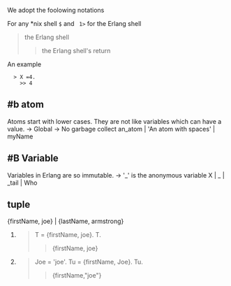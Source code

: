 We adopt the foolowing notations

For any *nix shell ``` $ ``` and  ` 1>` for the Erlang shell

      
>   the Erlang shell
 >>  the Erlang shell's return
        
An example

      > X =4.
        >> 4
  

#b atom 
----
Atoms start with lower cases. They are not like variables which can have a value.
-> Global
-> No garbage collect
          an_atom | 'An atom with spaces' | myName


#B Variable
--------
Variables in Erlang are so immutable.
-> '_' is the anonymous variable
        X | _ | _tail | Who


tuple
-----
{firstName, joe} | {lastName, armstrong}
1)  > T = {firstName, joe}.
    > T.
      >> {firstName, joe}

2)  > Joe = 'joe'.
    > Tu = {firstName, Joe}.
    > Tu.
      >> {firstName,"joe"}
      
